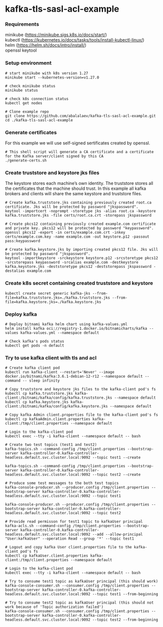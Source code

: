 # kafka-tls-sasl-acl-example

### Requirements

minikube (https://minikube.sigs.k8s.io/docs/start/)  
kubectl (https://kubernetes.io/docs/tasks/tools/install-kubectl-linux/)  
helm (https://helm.sh/docs/intro/install/)  
openssl
keytool 

### Setup environment

```
# start minikube with k8s version 1.27
minikube start --kubernetes-version=v1.27.0

# check minikube status
minikube status

# check k8s connection status
kubectl get nodes

# Clone example repo
git clone https://github.com/abalalaev/kafka-tls-sasl-acl-example.git
cd ./kafka-tls-sasl-acl-example
```

### Generate certificates

For this example we will use self-signed sertificates created by openssl. 

```
# This shell script will generate a CA certificate and a certificate for the Kafka server/client signed by this CA
./generate-certs.sh
```

### Create truststore and keystore jks files

The keystore stores each machine’s own identity. The truststore stores all the certificates that the machine should trust. In this example all kafka brokers and clients will share the same keystore and truststore files.

```
# Create kafka.truststore.jks containing previously created root.ca certificate. Jks will be protected by password "jkspassword".
keytool -importcert -noprompt -storetype jks -alias root.ca -keystore kafka.truststore.jks -file certs/root.ca.crt -storepass jkspassword

# Create pkcs12 containing previously created example.com certificate and private key. pkcs12 will be protected by password "keypassword".
openssl pkcs12 -export -in certs/example.com.crt -inkey certs/example.com.key -name example.com -out keystore.p12 -passout pass:keypassword

# Create kafka.keystore.jks by importing created pkcs12 file. Jks will be protected by password "jkspassword".
keytool -importkeystore -srckeystore keystore.p12 -srcstoretype pkcs12 -srcstorepass keypassword -srcalias example.com -destkeystore kafka.keystore.jks -deststoretype pkcs12 -deststorepass jkspassword -destalias example.com 
```

### Create k8s secret containing created truststore and keystore

```
kubectl create secret generic kafka-jks --from-file=kafka.truststore.jks=./kafka.truststore.jks --from-file=kafka.keystore.jks=./kafka.keystore.jks
```

### Deploy kafka

```
# Deploy bitnami kafka helm chart using kafka-values.yml
helm install kafka oci://registry-1.docker.io/bitnamicharts/kafka --values kafka-values.yml --namespace default

# Check kafka's pods status
kubectl get pods -n default
```

### Try to use kafka client with tls and acl

```
# Create kafka client pod
kubectl run kafka-client --restart='Never' --image docker.io/bitnami/kafka:3.6.1-debian-12-r12 --namespace default --command -- sleep infinity

# Copy truststore and keystore jks files to the kafka-client pod's fs
kubectl cp kafka.truststore.jks kafka-client:/bitnami/kafka/config/kafka.truststore.jks --namespace default
kubectl cp kafka.keystore.jks kafka-client:/bitnami/kafka/config/kafka.keystore.jks --namespace default

# Copy kafka Admin client.properties file to the kafka-client pod's fs
kubectl cp kafkaAdmin.client.properties kafka-client:/tmp/client.properties --namespace default

# Login to the kafka-client pod
kubectl exec --tty -i kafka-client --namespace default -- bash

# Create two test topics (test1 and test2)
kafka-topics.sh --command-config /tmp/client.properties --bootstrap-server kafka-controller-0.kafka-controller-headless.default.svc.cluster.local:9092 --topic test1 --create

kafka-topics.sh --command-config /tmp/client.properties --bootstrap-server kafka-controller-0.kafka-controller-headless.default.svc.cluster.local:9092 --topic test2 --create

# Produce some test messages to the both test topics
kafka-console-producer.sh --producer.config /tmp/client.properties --bootstrap-server kafka-controller-0.kafka-controller-headless.default.svc.cluster.local:9092 --topic test1

kafka-console-producer.sh --producer.config /tmp/client.properties --bootstrap-server kafka-controller-0.kafka-controller-headless.default.svc.cluster.local:9092 --topic test2

# Provide read permisson for test1 topic to kafkaUser principal 
kafka-acls.sh --command-config /tmp/client.properties --bootstrap-server kafka-controller-0.kafka-controller-headless.default.svc.cluster.local:9092 --add --allow-principal "User:kafkaUser" --operation Read --group '*' --topic test1

# Logout and copy kafka User client.properties file to the kafka-client pod's fs
kubectl cp kafkaUser.client.properties kafka-client:/tmp/client.properties --namespace default

# Login to the kafka-client pod
kubectl exec --tty -i kafka-client --namespace default -- bash

# Try to consume test1 topic as kafkaUser principal (this should work)
kafka-console-consumer.sh --consumer.config /tmp/client.properties --bootstrap-server kafka-controller-0.kafka-controller-headless.default.svc.cluster.local:9092 --topic test1 --from-beginning

# Try to consume test2 topic as kafkaUser principal (this should not work because of 'Topic authorization failed')
kafka-console-consumer.sh --consumer.config /tmp/client.properties --bootstrap-server kafka-controller-0.kafka-controller-headless.default.svc.cluster.local:9092 --topic test2 --from-beginning
```


